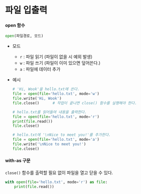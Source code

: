 # 파일 입출력

#### open 함수
```python
open(파일경로, 모드)
```

- 모드
  - `r` : 파일 읽기 (파일이 없을 시 예외 발생)
  - `w` : 파일 쓰기 (파일이 이미 있으면 덮어쓴다.)
  - `a` : 파일에 데이터 추가
  
- 예시

  ```python
  # 'Hi, Wook'을 hello.txt에 쓴다.
  file = open(file='hello.txt', mode='w')
  file.write('Hi, Wook')
  file.close()		# 작업이 끝나면 close() 함수를 실행해야 한다.
  
  # hello.txt를 읽어들여 내용을 출력한다.
  file = open(file='hello.txt', mode='r')
  print(file.read())
  file.close()
  
  # hello.txt에 '\nNice to meet you!'를 추가한다.
  file = open(file='hello.txt', mode='a')
  file.write('\nNice to meet you!')
  file.close()
  ```
#### with-as 구문

`close()` 함수를 출력할 필요 없이 파일을 열고 닫을 수 있다.

```python
with open(file='hello.txt', mode='r') as file:
    print(file.read())
```

